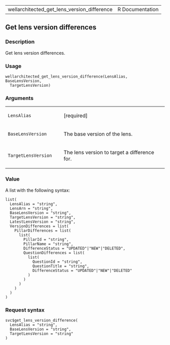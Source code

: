 <table style="width: 100%;">
<tbody>
<tr class="odd">
<td>wellarchitected_get_lens_version_difference</td>
<td style="text-align: right;">R Documentation</td>
</tr>
</tbody>
</table>

## Get lens version differences

### Description

Get lens version differences.

### Usage

    wellarchitected_get_lens_version_difference(LensAlias, BaseLensVersion,
      TargetLensVersion)

### Arguments

<table>
<colgroup>
<col style="width: 35%" />
<col style="width: 65%" />
</colgroup>
<tbody>
<tr class="odd">
<td><code
id="wellarchitected_get_lens_version_difference_:_LensAlias">LensAlias</code></td>
<td><p>[required]</p></td>
</tr>
<tr class="even">
<td><code
id="wellarchitected_get_lens_version_difference_:_BaseLensVersion">BaseLensVersion</code></td>
<td><p>The base version of the lens.</p></td>
</tr>
<tr class="odd">
<td><code
id="wellarchitected_get_lens_version_difference_:_TargetLensVersion">TargetLensVersion</code></td>
<td><p>The lens version to target a difference for.</p></td>
</tr>
</tbody>
</table>

### Value

A list with the following syntax:

    list(
      LensAlias = "string",
      LensArn = "string",
      BaseLensVersion = "string",
      TargetLensVersion = "string",
      LatestLensVersion = "string",
      VersionDifferences = list(
        PillarDifferences = list(
          list(
            PillarId = "string",
            PillarName = "string",
            DifferenceStatus = "UPDATED"|"NEW"|"DELETED",
            QuestionDifferences = list(
              list(
                QuestionId = "string",
                QuestionTitle = "string",
                DifferenceStatus = "UPDATED"|"NEW"|"DELETED"
              )
            )
          )
        )
      )
    )

### Request syntax

    svc$get_lens_version_difference(
      LensAlias = "string",
      BaseLensVersion = "string",
      TargetLensVersion = "string"
    )

